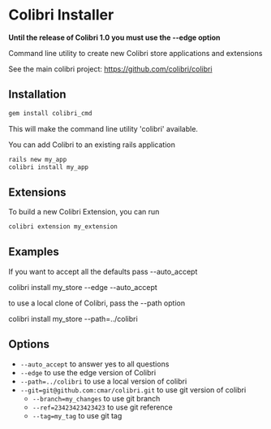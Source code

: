 Colibri Installer
===============

**Until the release of Colibri 1.0 you must use the --edge option**

Command line utility to create new Colibri store applications
and extensions

See the main colibri project: https://github.com/colibri/colibri

Installation
------------

```ruby
gem install colibri_cmd
```
This will make the command line utility 'colibri' available.

You can add Colibri to an existing rails application

```ruby
rails new my_app
colibri install my_app
```

Extensions
----------

To build a new Colibri Extension, you can run
```ruby
colibri extension my_extension
```
Examples
--------

If you want to accept all the defaults pass --auto_accept

colibri install my_store --edge --auto_accept

to use a local clone of Colibri, pass the --path option

colibri install my_store --path=../colibri


Options
-------

* `--auto_accept` to answer yes to all questions
* `--edge` to use the edge version of Colibri
* `--path=../colibri` to use a local version of colibri
* `--git=git@github.com:cmar/colibri.git` to use git version of colibri
  * `--branch=my_changes` to use git branch
  * `--ref=23423423423423` to use git reference
  * `--tag=my_tag` to use git tag


